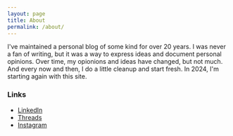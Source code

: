 ```yaml
---
layout: page
title: About
permalink: /about/
---
```


I've maintained a personal blog of some kind for over 20 years. I was never a fan of writing, but it was a way to express ideas and document personal opinions.
Over time, my opionions and ideas have changed, but not much. And every now and then, I do a little cleanup and start fresh. In 2024, I'm starting again with this site.

### Links
* [LinkedIn](https://www.linkedin.com/in/royans/)
* [Threads](https://www.threads.net/@r0yans)
* [Instagram](https://www.instagram.com/r0yans/)
